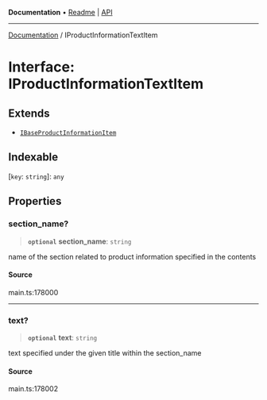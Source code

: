 **Documentation** • [Readme](../README.md) \| [API](../globals.md)

***

[Documentation](../README.md) / IProductInformationTextItem

# Interface: IProductInformationTextItem

## Extends

- [`IBaseProductInformationItem`](IBaseProductInformationItem.md)

## Indexable

 \[`key`: `string`\]: `any`

## Properties

### section\_name?

> **`optional`** **section\_name**: `string`

name of the section related to product information specified in the contents

#### Source

main.ts:178000

***

### text?

> **`optional`** **text**: `string`

text specified under the given title within the section_name

#### Source

main.ts:178002
